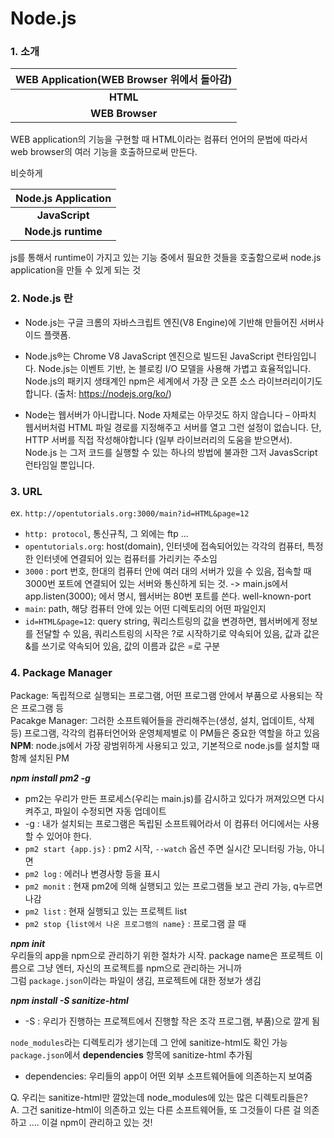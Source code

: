 # Node.js

### 1. 소개


|WEB Application(WEB Browser 위에서 돌아감)|
|:---:|
|**HTML**|
|**WEB Browser**|

WEB application의 기능을 구현할 때 HTML이라는 컴퓨터 언어의 문법에 따라서 web browser의 여러 기능을 호출하므로써 만든다.

비슷하게

|Node.js Application|
|:---:|
|**JavaScript**|
|**Node.js runtime**|

js를 통해서 runtime이 가지고 있는 기능 중에서 필요한 것들을 호출함으로써 node.js application을 만들 수 있게 되는 것

### 2. Node.js 란

* Node.js는 구글 크롬의 자바스크립트 엔진(V8 Engine)에 기반해 만들어진 서버사이드 플랫폼.

* Node.js®는 Chrome V8 JavaScript 엔진으로 빌드된 JavaScript 런타임입니다. Node.js는 이벤트 기반, 논 블로킹 I/O 모델을 사용해 가볍고 효율적입니다. Node.js의 패키지 생태계인 npm은 세계에서 가장 큰 오픈 소스 라이브러리이기도 합니다.
(출처: https://nodejs.org/ko/)


* Node는 웹서버가 아니랍니다. Node 자체로는 아무것도 하지 않습니다 – 아파치 웹서버처럼 HTML 파일 경로를 지정해주고 서버를 열고 그런 설정이 없습니다. 단, HTTP 서버를 직접 작성해야합니다 (일부 라이브러리의 도움을 받으면서). Node.js 는 그저 코드를 실행할 수 있는 하나의 방법에 불과한 그저 JavasScript 런타임일 뿐입니다.

### 3. URL

ex. ```http://opentutorials.org:3000/main?id=HTML&page=12```  
* ```http: protocol```, 통신규칙, 그 외에는 ftp ...  
* ```opentutorials.org```: host(domain), 인터넷에 접속되어있는 각각의 컴퓨터, 특정한 인터넷에 연결되어 있는 컴퓨터를 가리키는 주소임  
* ```3000``` : port 번호, 한대의 컴퓨터 안에 여러 대의 서버가 있을 수 있음, 접속할 때 3000번 포트에 연결되어 있는 서버와 통신하게 되는 것. -> main.js에서 app.listen(3000); 에서 명시, 웹서버는 80번 포트를 쓴다. well-known-port  
* ```main```: path, 해당 컴퓨터 안에 있는 어떤 디렉토리의 어떤 파일인지  
* ```id=HTML&page=12```: query string, 쿼리스트링의 값을 변경하면, 웹서버에게 정보를 전달할 수 있음, 쿼리스트링의 시작은 ?로 시작하기로 약속되어 있음, 값과 값은 &를 쓰기로 약속되어 있음, 값의 이름과 값은 =로 구분  

### 4. Package Manager  
Package: 독립적으로 실행되는 프로그램, 어떤 프로그램 안에서 부품으로 사용되는 작은 프로그램 등  
Pacakge Manager: 그러한 소프트웨어들을 관리해주는(생성, 설치, 업데이트, 삭제 등) 프로그램, 각각의 컴퓨터언어와 운영체제별로 이 PM들은 중요한 역할을 하고 있음  
**NPM**: node.js에서 가장 광범위하게 사용되고 있고, 기본적으로  node.js를 설치할 때 함께 설치된 PM  

_**npm install pm2 -g**_  
* pm2는 우리가 만든 프로세스(우리는 main.js)를 감시하고 있다가 꺼져있으면 다시 켜주고, 파일이 수정되면 자동 업데이트  
* -g : 내가 설치되는 프로그램은 독립된 소프트웨어라서 이 컴퓨터 어디에서는 사용할 수 있어야 한다.  
* ```pm2 start {app.js}``` : pm2 시작, ```--watch``` 옵션 주면 실시간 모니터링 가능, 아니면  
* ```pm2 log``` : 에러나 변경사항 등을 표시  
* ```pm2 monit``` : 현재 pm2에 의해 실행되고 있는 프로그램들 보고 관리 가능, q누르면 나감  
* ```pm2 list``` : 현재 실행되고 있는 프로젝트 list  
* ```pm2 stop {list에서 나온 프로그램의 name}``` : 프로그램 끌 때  

_**npm init**_  
우리들의 app을 npm으로 관리하기 위한 절차가 시작. package name은 프로젝트 이름으로 그냥 엔터, 자신의 프로젝트를 npm으로 관리하는 거니까  
그럼 ```package.json```이라는 파일이 생김, 프로젝트에 대한 정보가 생김  

_**npm install -S sanitize-html**_  
* -S : 우리가 진행하는 프로젝트에서 진행할 작은 조각 프로그램, 부품)으로 깔게 됨  

```node_modules```라는 디렉토리가 생기는데 그 안에 sanitize-html도 확인 가능  
```package.json```에서 **dependencies** 항목에 sanitize-html 추가됨
* dependencies: 우리들의 app이 어떤 외부 소프트웨어들에 의존하는지 보여줌  

Q. 우리는 sanitize-html만 깔았는데 node_modules에 있는 많은 디렉토리들은?  
A. 그건 sanitize-html이 의존하고 있는 다른 소프트웨어들, 또 그것들이 다른 걸 의존하고 .... 이걸 npm이 관리하고 있는 것!  

